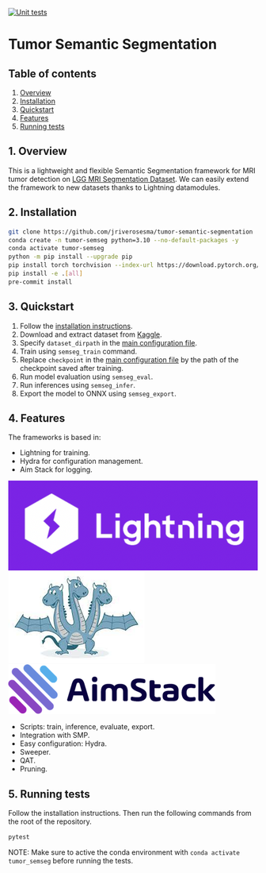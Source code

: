 [![Unit tests](https://github.com/jriverosesma/python-project/actions/workflows/unit_tests.yaml/badge.svg)](https://github.com/jriverosesma/python-project/actions/workflows/unit_tests.yaml)

# Tumor Semantic Segmentation

## Table of contents
1. [Overview](README.md#1-overview)  
2. [Installation](README.md#2-installation)  
3. [Quickstart](README.md#3-quickstart)
4. [Features](README.md#4-features)
5. [Running tests](README.md#5-running-tests)

## 1. Overview

This is a lightweight and flexible Semantic Segmentation framework for MRI tumor detection on [LGG MRI Segmentation Dataset](https://www.kaggle.com/datasets/mateuszbuda/lgg-mri-segmentation). We can easily extend the framework to new datasets thanks to Lightning datamodules.

## 2. Installation

```bash
git clone https://github.com/jriverosesma/tumor-semantic-segmentation
conda create -n tumor-semseg python=3.10 --no-default-packages -y
conda activate tumor-semseg
python -m pip install --upgrade pip
pip install torch torchvision --index-url https://download.pytorch.org/whl/cu118
pip install -e .[all]
pre-commit install
```

## 3. Quickstart
1. Follow the [installation instructions](README.md#2-installation).
2. Download and extract dataset from [Kaggle](https://www.kaggle.com/datasets/mateuszbuda/lgg-mri-segmentation).
3. Specify `dataset_dirpath` in the [main configuration file](tumor_semseg/configuration/main.yaml).
4. Train using `semseg_train` command.
5. Replace `checkpoint` in the [main configuration file](tumor_semseg/configuration/main.yaml) by the path of the checkpoint saved after training.
6. Run model evaluation using `semseg_eval`.
7. Run inferences using `semseg_infer`.
8. Export the model to ONNX using `semseg_export`.

## 4. Features
The frameworks is based in:
- Lightning for training.
- Hydra for configuration management.
- Aim Stack for logging. 

![PyTorch Lightning](assets/pl.png)
![Hydra](assets/hydra.jpeg)
![Aim Stack](assets/aimstack.png)

- Scripts: train, inference, evaluate, export.
- Integration with SMP.
- Easy configuration: Hydra.
- Sweeper.
- QAT.
- Pruning.

## 5. Running tests

Follow the installation instructions. Then run the following commands from the root of the repository.

```bash
pytest
```

NOTE: Make sure to active the conda environment with `conda activate tumor_semseg` before running the tests.

